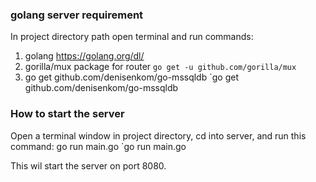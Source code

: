 ### golang server requirement

In project directory path open terminal and run commands:
1. golang https://golang.org/dl/
2. gorilla/mux package for router `go get -u github.com/gorilla/mux`
3. go get github.com/denisenkom/go-mssqldb   `go get github.com/denisenkom/go-mssqldb


### How to start the server

Open a terminal window in project directory, cd into server, and run this command:
go run main.go    `go run main.go

This wil start the server on port 8080.
